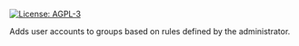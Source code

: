 [![License: AGPL-3](https://img.shields.io/badge/license-AGPL--3-blue.png)](https://www.gnu.org/licenses/agpl)

Adds user accounts to groups based on rules defined by the
administrator.
